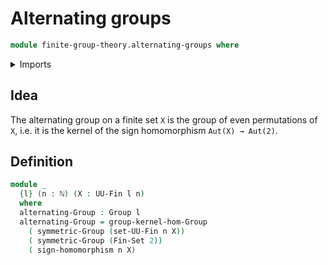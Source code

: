 # Alternating groups

```agda
module finite-group-theory.alternating-groups where
```

<details><summary>Imports</summary>

```agda
open import elementary-number-theory.natural-numbers

open import finite-group-theory.sign-homomorphism

open import group-theory.groups
open import group-theory.kernels-homomorphisms-groups
open import group-theory.symmetric-groups

open import univalent-combinatorics.finite-types
open import univalent-combinatorics.standard-finite-types
```

</details>

## Idea

The alternating group on a finite set `X` is the group of even permutations of
`X`, i.e. it is the kernel of the sign homomorphism `Aut(X) → Aut(2)`.

## Definition

```agda
module _
  {l} (n : ℕ) (X : UU-Fin l n)
  where
  alternating-Group : Group l
  alternating-Group = group-kernel-hom-Group
    ( symmetric-Group (set-UU-Fin n X))
    ( symmetric-Group (Fin-Set 2))
    ( sign-homomorphism n X)
```
